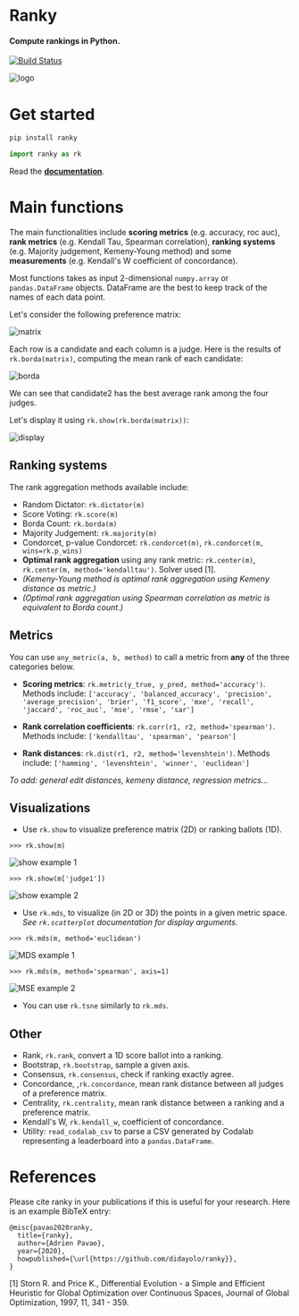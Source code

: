 # Ranky

#### Compute rankings in Python.

[![Build Status](https://travis-ci.com/Didayolo/ranky.svg?token=sQRwdboThHyw4yYsxjxs&branch=master)](https://travis-ci.com/Didayolo/ranky)

![logo](logo.png)

# Get started

```bash
pip install ranky
```
```python
import ranky as rk
```

Read the **[documentation](https://didayolo.github.io/ranky/)**.

# Main functions

The main functionalities include **scoring metrics** (e.g. accuracy, roc auc), **rank metrics** (e.g. Kendall Tau, Spearman correlation), **ranking systems** (e.g. Majority judgement, Kemeny-Young method) and some **measurements** (e.g. Kendall's W coefficient of concordance).

Most functions takes as input 2-dimensional `numpy.array` or `pandas.DataFrame` objects. DataFrame are the best to keep track of the names of each data point.

Let's consider the following preference matrix:

![matrix](img/preference_matrix.png)

Each row is a candidate and each column is a judge. Here is the results of `rk.borda(matrix)`, computing the mean rank of each candidate:

![borda](img/borda_example.png)

We can see that candidate2 has the best average rank among the four judges.

Let's display it using `rk.show(rk.borda(matrix))`:

![display](img/show_example.png)


## Ranking systems

The rank aggregation methods available include:

* Random Dictator: `rk.dictator(m)`
* Score Voting: `rk.score(m)`
* Borda Count: `rk.borda(m)`
* Majority Judgement: `rk.majority(m)`
* Condorcet, p-value Condorcet: `rk.condorcet(m)`, `rk.condorcet(m, wins=rk.p_wins)`
* **Optimal rank aggregation** using any rank metric: `rk.center(m)`, `rk.center(m, method='kendalltau')`. Solver used \[1\].
* _(Kemeny-Young method is optimal rank aggregation using Kemeny distance as metric.)_
* _(Optimal rank aggregation using Spearman correlation as metric is equivalent to Borda count.)_



## Metrics

You can use `any_metric(a, b, method)` to call a metric from **any** of the three categories below.

* **Scoring metrics**: `rk.metric(y_true, y_pred, method='accuracy')`. Methods include: `['accuracy', 'balanced_accuracy', 'precision', 'average_precision', 'brier', 'f1_score', 'mxe', 'recall', 'jaccard', 'roc_auc', 'mse', 'rmse', 'sar']`

* **Rank correlation coefficients**: `rk.corr(r1, r2, method='spearman')`. Methods include: `['kendalltau', 'spearman', 'pearson']`

* **Rank distances**: `rk.dist(r1, r2, method='levenshtein')`. Methods include: `['hamming', 'levenshtein', 'winner', 'euclidean']`


_To add: general edit distances, kemeny distance, regression metrics..._


## Visualizations

* Use `rk.show` to visualize preference matrix (2D) or ranking ballots (1D).

`>>> rk.show(m)`

![show example 1](img/show_example_1.png)

`>>> rk.show(m['judge1'])`

![show example 2](img/show_example_2.png)

* Use `rk.mds`, to visualize (in 2D or 3D) the points in a given metric space. _See `rk.scatterplot` documentation for display arguments._

`>>> rk.mds(m, method='euclidean')`

![MDS example 1](img/mds_example_1.png)

`>>> rk.mds(m, method='spearman', axis=1)`

![MSE example 2](img/mds_example_2.png)

* You can use `rk.tsne` similarly to `rk.mds`.



## Other

* Rank, `rk.rank`, convert a 1D score ballot into a ranking.
* Bootstrap, `rk.bootstrap`, sample a given axis.
* Consensus, `rk.consensus`, check if ranking exactly agree.
* Concordance, ,`rk.concordance`, mean rank distance between all judges of a preference matrix.
* Centrality, `rk.centrality`, mean rank distance between a ranking and a preference matrix.
* Kendall's W, `rk.kendall_w`, coefficient of concordance.
* Utility: `read_codalab_csv` to parse a CSV generated by Codalab representing a leaderboard into a `pandas.DataFrame`.


# References

Please cite ranky in your publications if this is useful for your research. Here is an example BibTeX entry:

```
@misc{pavao2020ranky,
  title={ranky},
  author={Adrien Pavao},
  year={2020},
  howpublished={\url{https://github.com/didayolo/ranky}},
}
```

\[1\] Storn R. and Price K., Differential Evolution - a Simple and Efficient Heuristic for Global Optimization over Continuous Spaces, Journal of Global Optimization, 1997, 11, 341 - 359.

